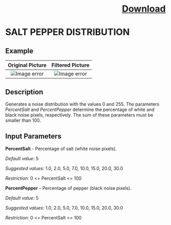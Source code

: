 # <p align="right"><a class="github-button" aria-label="Download ntkme/github-buttons on GitHub" href="https://github.com/Balluff-BVS/halconscripts/raw/master/Filters/Noise/noise_filters.zip" data-icon="octicon-cloud-download">Download</a></p>

SALT PEPPER DISTRIBUTION
==========

## Example

Original Picture             | Filtered Picture
:-------------------------:|:-------------------------:
![Image error](https://github.com/Balluff-BVS/halconscripts/blob/master/Filters/Noise/SpDistribiution/original.png?raw=true)  |  ![Image error](https://github.com/Balluff-BVS/halconscripts/blob/master/Filters/Noise/SpDistribiution/sp_distribiution.png?raw=true)

Description
----------

Generates a noise distribution with the values 0 and 255. The parameters *PercentSalt* and *PercentPepper* determine the percentage of white and black noise pixels, respectively. The sum of these parameters must be smaller than 100.

Input Parameters
----------

**PercentSalt** - Percentage of salt (white noise pixels).

*Default value:* 5

*Suggested values:* 1.0, 2.0, 5.0, 7.0, 10.0, 15.0, 20.0, 30.0

*Restriction:* 0 <= PercentSalt <= 100

**PercentPepper** - Percentage of pepper (black noise pixels).

*Default value:* 5

*Suggested values:* 1.0, 2.0, 5.0, 7.0, 10.0, 15.0, 20.0, 30.0

*Restriction:* 0 <= PercentSalt <= 100
